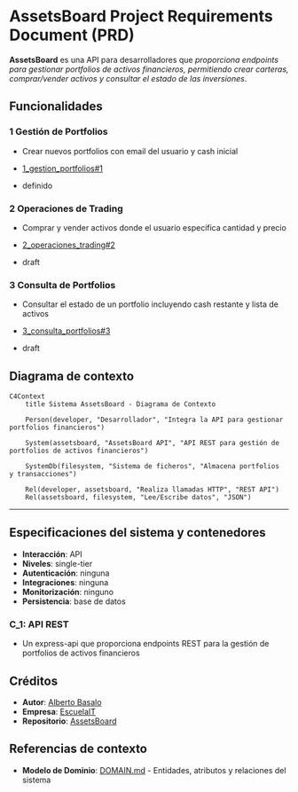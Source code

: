 # **AssetsBoard** Project Requirements Document (PRD)

**AssetsBoard** es una API para desarrolladores que _proporciona endpoints para gestionar portfolios de activos financieros, permitiendo crear carteras, comprar/vender activos y consultar el estado de las inversiones_.

## Funcionalidades

### 1 Gestión de Portfolios

- Crear nuevos portfolios con email del usuario y cash inicial

- [1_gestion_portfolios#1](https://github.com/EscuelaIt/AIDD/issues/1)
- definido

### 2 Operaciones de Trading

- Comprar y vender activos donde el usuario especifica cantidad y precio

- [2_operaciones_trading#2](https://github.com/EscuelaIt/AIDD/issues/2)
- draft

### 3 Consulta de Portfolios

- Consultar el estado de un portfolio incluyendo cash restante y lista de activos

- [3_consulta_portfolios#3](https://github.com/EscuelaIt/AIDD/issues/3)
- draft

## Diagrama de contexto

```mermaid
C4Context
    title Sistema AssetsBoard - Diagrama de Contexto

    Person(developer, "Desarrollador", "Integra la API para gestionar portfolios financieros")

    System(assetsboard, "AssetsBoard API", "API REST para gestión de portfolios de activos financieros")

    SystemDb(filesystem, "Sistema de ficheros", "Almacena portfolios  y transacciones")

    Rel(developer, assetsboard, "Realiza llamadas HTTP", "REST API")
    Rel(assetsboard, filesystem, "Lee/Escribe datos", "JSON")
```

---

## Especificaciones del sistema y contenedores

- **Interacción**: API
- **Niveles**: single-tier
- **Autenticación**: ninguna
- **Integraciones**: ninguna
- **Monitorización**: ninguno
- **Persistencia**: base de datos

### C_1: API REST

- Un express-api que proporciona endpoints REST para la gestión de portfolios de activos financieros

## Créditos

- **Autor**: [Alberto Basalo](https://albertobasalo.dev)
- **Empresa**: [EscuelaIT](https://github.com/EscuelaIt)
- **Repositorio**: [AssetsBoard](https://github.com/EscuelaIt/AIDD)

## Referencias de contexto

- **Modelo de Dominio**: [DOMAIN.md](./DOMAIN.md) - Entidades, atributos y relaciones del sistema

<!-- Esta sección se actualizará en otras fases del desarrollo -->
